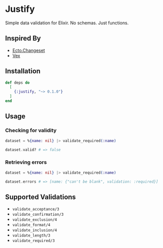 # Justify

Simple data validation for Elixir. No schemas. Just functions.

## Inspired By

* [Ecto.Changeset](https://hexdocs.pm/ecto/Ecto.Changeset.html#module-validations-and-constraints)
* [Vex](https://github.com/CargoSense/vex)

## Installation

```elixir
def deps do
  [
    {:justify, "~> 0.1.0"}
  ]
end
```

## Usage

### Checking for validity

```elixir
dataset = %{name: nil} |> validate_required(:name)

dataset.valid? # => false
```

### Retrieving errors

```elixir
dataset = %{name: nil} |> validate_required(:name)

dataset.errors # => [name: {"can't be blank", validation: :required}]
```

## Supported Validations

* `validate_acceptance/3`
* `validate_confirmation/3`
* `validate_exclusion/4`
* `validate_format/4`
* `validate_inclusion/4`
* `validate_length/3`
* `validate_required/3`
